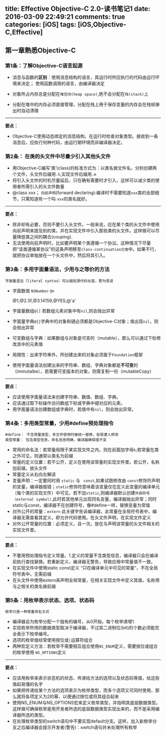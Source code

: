 title: Effective Objective-C 2.0-读书笔记1
date: 2016-03-09 22:49:21
comments: true
categories: [iOS]
tags: [iOS,Objective-C,Effective]
---


## 第一章熟悉Objective-C
### 第1条：了解Objective-C语言起源
* 消息与函数的**区别**：使用消息结构的语言，其运行时所应执行的代码由运行环境来决定；
使用函数调用的语言，由编译器决定

* 对象所占内存总是分配在`堆空间(heap space)`,绝不会分配在`栈(stack)`上
* 分配在堆中的内存必须直接管理，分配在栈上用于保存变量的内存会在栈帧弹出时自动清理

---
**要点：**

* Objective-C使用动态绑定的消息结构，在运行时检查对象类型。接收到一条消息后，应执行何种代码，由运行期环境而非编译器决定。
	
<!--more-->
### 第2条： 在类的头文件中尽量少引入其他头文件
*	用Objective-C编写‘类’(class)的标准方式为：以类名做文件名，分别创建两个文件，头文件后缀用`.h`,实现文件后缀用`.m`
* 将引入头文件的时机尽量延后，只在确有需要时才引入，这样可以减少类的使用者所需引入的头文件数量
* @class xxx； `向前声明`(forward declaring):编译时不需要知道`xxx`类的全部细节，只需知道有一个叫 `xxx`的类名就好。

---
**要点：**

* 除非却有必要，否则不要引入头文件。一般来说，应在某个类的头文件中使用向前声明来提及别的类，并在实现文件中引入那些类的头文件。这样做可以尽量降低类之间的耦合(couping).
* 无法使用向前声明时，比如要声明某个类遵循一个协议。这种情况下尽量把“该类遵循某协议”的这条声明移至`class-continuation分类`中。如果不行，就把协议单独放在一个头文件中，然后将其引入。

### 第3条：多用字面量语法，少用与之等价的方法
	字面量语法（literal syntax）可以缩短源代码长度，更为易读
* 字面数值 `NSNumber` `@n` 

  @1,@2.5f,@3.14159,@YES,@'a'

* 字面量数组`@[]` 若数组元素对象中有`nil`,则会抛出异常
* 字面量字典`@{}`字典中的对象和键必须都是Objective-C对象；值出现`nil`，则会抛出异常
* 可变数组与字典：如果数组与对象是可变的（mutable），那么可以通过下标修改其中的元素值
* 局限性：出来字符串外，所创建出来的对象必须属于`Foundation`框架
* 使用字面量语法创建出来的字符串、数组、字典对象都是**不可变**的（immutalbe），若需要可变版本的对象，则需复制一份（mutableCopy）

---
**要点：**

* 应该使用字面量语法来创建字符串、数值、数组、字典。
* 应该通过取下标操作访问数组下标或字典中键对应的元素。
* 用字面量语法创建数组或字典时，若值中有`nil`，则会抛出异常。

### 第4条：多用类型常量，少用#define预处理指令
	#define： 不含常量类型，多文件使用时被统一替换，容易遭人修改
	类型常量： 包含类型信息，命名信息明确，编译器确保值不变
* 常用的命名法：若常量局限于某实现文件之内，则在前面加字母`k`;若常量在类之外可见，则通常以类名为前缀
* 常量的定义位置：若不公开，定义在使用该常量的实现文件里。若公开，名称加前缀，放头文件
* 常量定义从右向左解读
* 变量声明：一定要同时用 `static` 与 ` const`,如果试图修改由 `const`修饰符声明的变量，编译器报错；`static`修饰符意味着该变量仅在定义此变量的编译单元（每个类的实现文件）中可见，若不加`static`,则编译器默认创建`外部符号（external symbol)`,此时若其他单元出现同名变量，编译器抛出异常；同时static与const，编译器不在创建符号，像#define一样，替换变量为常值
* 对外公开的常量：`extern` 此关键字告诉编译器，此常量在全局符号表中，编译器无需查看其定义，即允许代码使用。在头文件声明，在实现文件定义
* 对外公开常量的位置：必须定义，且一次。放在与声明该常量的头文件相关的实现文件里。

---
**要点：**

* 不要用预处理指令定义常量。1.定义的常量不含类型信息，编译器只会在编译前执行查找替换。若重新定义，编译器无警告，导致应用中常量值不一致。
* 在实现文件中使用static const定义 “只在编译单元中可见的常量”，不在全局符号表中，无需前缀
* 在头文件中使用extern来声明全局常量，在相关实现文件中定义其值，名称用与之相关的类名做前缀


### 第5条：用枚举表示状态、选项、状态码
	枚举只是一种常量命名方式
*  编译器会为枚举分配一个独有的编号，从0开始，每个枚举递增1.
* 实现枚举所用的数据类型取决于编译器，不过其二进制位(bit)的个数必须能完全表示下枚举编号。
* 选项的枚举值经常使用按位或`|`运算符组合
* 两种宏定义方法：若枚举不需要相互组合使用`NS_ENUM`定义，需要按位或组合的枚举使用 `NS_OPTIONS`定义

---
**要点：**

* 应该用枚举来表示状态机的状态、传递给方法的选项以及状态码等值，给这些值起易懂的名字
* 如果把传递给某个方法的选项表示为枚举类型，而多个选项又可同时使用，那么就将各项定义为2的幂，以便通过按位或将其组合起来
* 使用NS_ENUM与NS_OPTIONS宏来定义枚举类型，并指明其底层数据类型。这样做可确保枚举是用开发者所选的底层数据类型实现出来的，而不是采用编译器所选的类型。
* 在处理枚举类型的switch语句中不要实现default分支。这样，加入新枚举分支之后编译器会提示开发者(警告)：switch语句并未处理所有枚举











